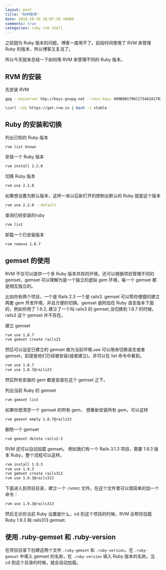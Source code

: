 ```yaml
---
layout: post
title: "RVM使用"
date: 2018-10-16 16:07:18 +0800
comments: true
categories: ruby rvm shell
---
```

之前因为 Ruby 版本的问题，博客一直用不了。前段时间使用了 RVM 来管理 Ruby 的版本，所以博客又复活了。

所以今天就来总结一下如何用 RVM 来管理不同的 Ruby 版本。

<!-- more -->

## RVM 的安装

先安装 RVM
``` bash
gpg --keyserver hkp://keys.gnupg.net --recv-keys 409B6B1796C275462A1703113804BB82D39DC0E3 7D2BAF1CF37B13E2069D6956105BD0E739499BDB

\curl -sSL https://get.rvm.io | bash -s stable
```

## Ruby 的安装和切换

列出已知的 Ruby 版本
``` bash
rvm list known
```

安装一个 Ruby 版本
``` bash
rvm install 2.2.0
```

切换 Ruby 版本
``` bash
rvm use 2.2.0
```

如果想设置为默认版本，这样一来以后新打开的控制台默认的 Ruby 就是这个版本
``` bash
rvm use 2.2.0 --default
```

查询已经安装的ruby
``` bash
rvm list
```

卸载一个已安装版本
``` bash
rvm remove 1.8.7
```

## gemset 的使用

RVM 不仅可以提供一个多 Ruby 版本共存的环境，还可以根据项目管理不同的 gemset。gemset 可以理解为是一个独立的虚拟 gem 环境，每一个 gemset 都是相互独立的。

比如你有两个项目，一个是 Rails 2.3 一个是 rails3. gemset 可以帮你便捷的建立两套 gem 开发环境，并且方便的切换。gemset 是附加在 Ruby 语言版本下面的，例如你用了 1.9.2, 建立了一个叫 rails3 的 gemset,当切换到 1.8.7 的时候，rails3 这个 gemset 并不存在。

建立 gemset
``` bash
rvm use 1.8.7
rvm gemset create rails23
```

然后可以设定已建立的 gemset 做为当前环境.use 可以用来切换语言或者 gemset，前提是他们已经被安装(或者建立)。并可以在 list 命令中看到。
``` bash
rvm use 1.8.7
rvm use 1.8.7@rails23
```
然后所有安装的 gem 都是安装在这个 gemset 之下。

列出当前 Ruby 的 gemset
``` bash
rvm gemset list
```

如果你想清空一个 gemset 的所有 gem， 想重新安装所有 gem，可以这样
``` bash
rvm gemset empty 1.8.7@rails23
```

删除一个 gemset
``` bash
rvm gemset delete rails2-3
```

RVM 还可以自动加载 gemset。 例如我们有一个 Rails 3.1.3 项目，需要 1.9.3 版本 Ruby，整个流程可以这样。
``` bash
rvm install 1.9.3
rvm use 1.9.3
rvm gemset create rails313
rvm use 1.9.3@rails313
```

下面进入到项目目录，建立一个 .rvmrc 文件。在这个文件里可以很简单的加一个命令：
``` bash
rvm use 1.9.3@rails313
```
然后无论你当前 Ruby 设置是什么，cd 到这个项目的时候，RVM 会帮你加载 Ruby 1.9.3 和 rails313 gemset.

## 使用 .ruby-gemset 和 .ruby-version

在项目目录下创建这两个文件 `.ruby-gemset` 和 `.ruby-version`，在 `.ruby-gemset` 中填入 gemset 的名称，在 `.ruby-version` 填入 Ruby 版本的名称，当 cd 到这个目录的时候，就会自动加载。
